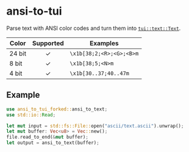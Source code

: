 # ansi-to-tui

Parse text with ANSI color codes and turn them into [`tui::text::Text`][Text].

|  Color  | Supported |          Examples        |
|   ---   |   :---:   |            ---           |
| 24 bit  |     ✓     | `\x1b[38;2;<R>;<G>;<B>m` |
| 8 bit   |     ✓     | `\x1b[38;5;<N>m`         |
| 4 bit   |     ✓     | `\x1b[30..37;40..47m`    |

## Example

```rust
use ansi_to_tui_forked::ansi_to_text;
use std::io::Read;

let mut input = std::fs::File::open("ascii/text.ascii").unwrap();
let mut buffer: Vec<u8> = Vec::new();
file.read_to_end(&mut buffer);
let output = ansi_to_text(buffer);
```

<!-- A naive, yet relatively fast implementation with lots of room for improvement. -->

[Text]: https://docs.rs/tui/0.16.0/tui/text/struct.Text.html
[ansi-to-tui-forked]: https://github.com/sayanarijit/ansi-to-tui-forked
[mirror]: https://git.uttarayan.me/uttarayan/ansi-to-tui

